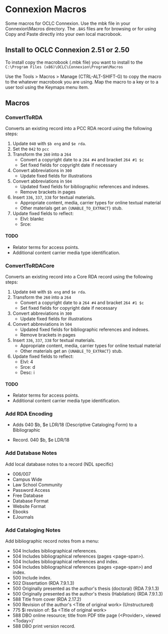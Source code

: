 # Connexion Macros

Some macros for OCLC Connexion. Use the mbk file in your Connexion\Macros
directory. The `.BAS` files are for browsing or for using Copy and Paste
directly into your own local macrobook.

## Install to OCLC Connexion 2.51 or 2.50

To install copy the macrobook (.mbk file) you want to install to the
`C:\Program Files (x86)\OCLC\Connexion\Program\Macros`

Use the Tools > Macros > Manage (CTRL-ALT-SHIFT-G) to copy the macro to the
whatever macrobook you are using. Map the macro to a key or to a user tool
using the Keymaps menu item.

## Macros

### ConvertToRDA

Converts an existing record into a PCC RDA record using the following steps:

  1. Update `040` with `$b eng` and `$e rda`.
  2. Set the `042` to `pcc`
  3. Transform the `260` into a `264`
     * Convert a copyright date to a `264 #4` and bracket `264 #1 $c`
     * Set fixed fields for copyright date if necessary
  4. Convert abbreviations in `300`
     * Update fixed fields for illustrations
  5. Convert abbreviations in `504`
     * Updated fixed fields for bibliographic references and indexes.
     * Remove brackets in pages
  6. Insert `336`, `337`, `338` for textual materials.
     * Appropriate content, media, carrier types for online textual material
     * Other materials get an `{UNABLE_TO_EXTRACT}` stub.
  7. Update fixed fields to reflect:
     * Elvl: blankc
     * Srce: 

#### TODO

* Relator terms for access points.
* Additional content carrier media type identification.

### ConvertToRDACore
Converts an existing record into a Core RDA record using the following steps:

  1. Update `040` with `$b eng` and `$e rda`.
  2. Transform the `260` into a `264`
     * Convert a copyright date to a `264 #4` and bracket `264 #1 $c`
     * Set fixed fields for copyright date if necessary
  3. Convert abbreviations in `300`
     * Update fixed fields for illustrations
  4. Convert abbreviations in `504`
     * Updated fixed fields for bibliographic references and indexes.
     * Remove brackets in pages
  5. Insert `336`, `337`, `338` for textual materials.
     * Appropriate content, media, carrier types for online textual material
     * Other materials get an `{UNABLE_TO_EXTRACT}` stub.
  6. Update fixed fields to reflect:
     * Elvl: 4
     * Srce: d
     * Desc: i

#### TODO

* Relator terms for access points.
* Additional content carrier media type identification.

### Add RDA Encoding
  * Adds 040 $b, $e LDR/18 (Descriptive Cataloging Form) to a Bibliographic
  + Record. 040 $b, $e LDR/18

### Add Database Notes
Add local database notes to a record (NDL specific)

  * 006/007
  * Campus Wide
  * Law School Community
  * Password Access
  * Free Database
  * Database Format
  * Website Format
  * Ebooks
  * EJournals


### Add Cataloging Notes

Add bibliographic record notes from a menu:

  * 504 Includes bibliographical references.
  * 504 Includes bibliographical references (pages \<page-span\>).
  * 504 Includes bibliographical references and index.
  * 504 Includes bibliographical references (pages \<page-span\>) and index.
  * 500 Include index.
  * 502 Dissertation (RDA 7.9.1.3)
  * 500 Originally presented as the author's thesis (doctoral) (RDA 7.9.1.3)
  * 500 Originally presented as the author's thesis (Habilation) (RDA 7.9.1.3)
  * 588 Title from cover (RDA 2.17.2)
  * 500 Revision of the author's \<Title of original work\> (Unstructured)
  * 775 $i revision of: $a \<Title of original work\> 
  * 588 DBO online resource; title from PDF title page (\<Provider\>, viewed \<Today\>)'
  * 588 DBO print version record.
